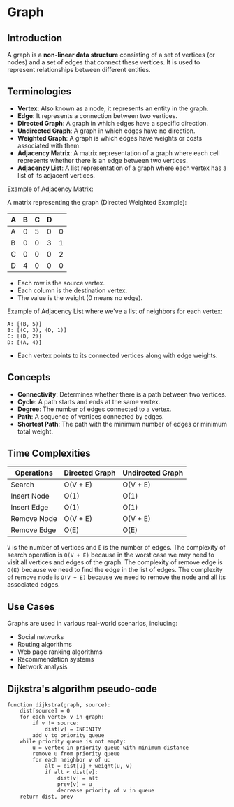 # Graph

## Introduction

A graph is a **non-linear data structure** consisting of a set of vertices (or nodes) and a set of edges that connect these vertices. It is used to represent relationships between different entities.

## Terminologies

- **Vertex**: Also known as a node, it represents an entity in the graph.
- **Edge**: It represents a connection between two vertices.
- **Directed Graph**: A graph in which edges have a specific direction.
- **Undirected Graph**: A graph in which edges have no direction.
- **Weighted Graph**: A graph is which edges have weights or costs associated with them.
- **Adjacency Matrix**: A matrix representation of a graph where each cell represents whether there is an edge between two vertices.
- **Adjacency List**: A list representation of a graph where each vertex has a list of its adjacent vertices.

Example of Adjacency Matrix:

A matrix representing the graph (Directed Weighted Example):

| A   | B   | C   | D   |     |
| --- | --- | --- | --- | --- |
| A   | 0   | 5   | 0   | 0   |
| B   | 0   | 0   | 3   | 1   |
| C   | 0   | 0   | 0   | 2   |
| D   | 4   | 0   | 0   | 0   |

- Each row is the source vertex.
- Each column is the destination vertex.
- The value is the weight (0 means no edge).

Example of Adjacency List where we've a list of neighbors for each vertex:

```text
A: [(B, 5)]
B: [(C, 3), (D, 1)]
C: [(D, 2)]
D: [(A, 4)]
```

- Each vertex points to its connected vertices along with edge weights.

## Concepts

- **Connectivity**: Determines whether there is a path between two vertices.
- **Cycle**: A path starts and ends at the same vertex.
- **Degree**: The number of edges connected to a vertex.
- **Path**: A sequence of vertices connected by edges.
- **Shortest Path**: The path with the minimum number of edges or minimum total weight.

## Time Complexities

| Operations  | Directed Graph | Undirected Graph |
| ----------- | -------------- | ---------------- |
| Search      | O(V + E)       | O(V + E)         |
| Insert Node | O(1)           | O(1)             |
| Insert Edge | O(1)           | O(1)             |
| Remove Node | O(V + E)       | O(V + E)         |
| Remove Edge | O(E)           | O(E)             |

`V` is the number of vertices and `E` is the number of edges. The complexity of search operation is `O(V + E)` because in the worst case we may need to visit all vertices and edges of the graph. The complexity of remove edge is `O(E)` because we need to find the edge in the list of edges. The complexity of remove node is `O(V + E)` because we need to remove the node and all its associated edges.

## Use Cases

Graphs are used in various real-world scenarios, including:

- Social networks
- Routing algorithms
- Web page ranking algorithms
- Recommendation systems
- Network analysis

## Dijkstra's algorithm pseudo-code

```text
function dijkstra(graph, source):
    dist[source] = 0
    for each vertex v in graph:
        if v != source:
            dist[v] = INFINITY
        add v to priority queue
    while priority queue is not empty:
        u = vertex in priority queue with minimum distance
        remove u from priority queue
        for each neighbor v of u:
            alt = dist[u] + weight(u, v)
            if alt < dist[v]:
                dist[v] = alt
                prev[v] = u
                decrease priority of v in queue
    return dist, prev
```
